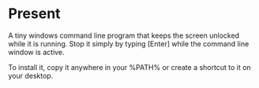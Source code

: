 # Present

A tiny windows command line program that keeps the screen unlocked while it is running.
Stop it simply by typing [Enter] while the command line window is active.

To install it, copy it anywhere in your %PATH% or create a shortcut to it on your desktop.
